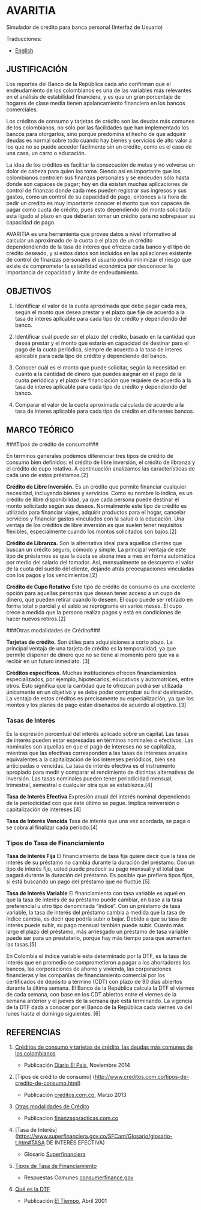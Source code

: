 # AVARITIA #

Simulador de crédito para banca personal (Interfaz de Usuario)

Traducciones:

+ [English](../../../../README.md)

## JUSTIFICACIÓN ##

Los reportes del Banco de la República cada año confirman que el endeudamiento de los colombianos es una de las variables más relevantes en el análisis de estabilidad financiera, y es que un gran porcentaje de hogares de clase media tienen apalancamiento financiero en los bancos comerciales. 

Los créditos de consumo y tarjetas de crédito son las deudas más comunes de los colombianos, no sólo por las facilidades que han implementado los bancos para otorgarlos, sino porque predomina el hecho de que adquirir deudas es normal sobre todo cuando hay bienes y servicios de alto valor a los que no se puede acceder fácilmente sin un crédito, como es el caso de una casa, un carro o educación. 

La idea de los créditos es facilitar la consecución de metas y no volverse un dolor de cabeza para quien los toma. Siendo así es importante que los colombianos controlen sus finanzas personales y se endeuden sólo hasta donde son capaces de pagar; hoy en día existen muchas aplicaciones de control de finanzas donde cada mes pueden registrar sus ingresos y sus gastos, como un control de su capacidad de pago, entonces a la hora de pedir un credito es muy importante conocer el monto que son capaces de pagar como cuota de crédito, pues esto dependiendo del monto solicitado esta ligado al plazo en que deberian tomar un crédito para no sobrepasar su capacidad de pago.

AVARITIA es una herramienta que provee datos a nivel informativo al calcular un aproximado de la cuota o el plazo de un crédito dependendiendo de la tasa de interes que ofrezca cada banco y el tipo de crédito deseado, y si estos datos son incluidos en las apliaciones existente de control de finanzas personales el usuario podra minimizar el riesgo que existe de comprometer la estabilidad económica por desconocer la importancia de capacidad y límite de endeudamiento.


## OBJETIVOS ##

1. Identificar el valor de la cuota aproximada que debe pagar cada mes, según el monto que desea prestar y el plazo que fije de acuerdo a la tasa de interes aplicable para cada tipo de crédito y dependiendo del banco.

2. Identificar cuál puede ser el plazo del crédito, basado en la cantidad que desea prestar y el monto que estaria en capacidad de destinar para el pago de la cuota periódica, siempre de acuerdo a la tasa de interes aplicable para cada tipo de crédito y dependiendo del banco.

3. Conocer cuál es el monto que puede solicitar, según la necesidad en cuanto a la cantidad de dinero que puedes asignar en el pago de la cuota periódica y el plazo de financiación que requiere de acuerdo a la tasa de interes aplicable para cada tipo de crédito y dependiendo del banco.

4. Comparar el valor de la cuota aproximada calculada de acuerdo a la tasa de interes aplicable para cada tipo de crédito en diferentes bancos.


## MARCO TEÓRICO ##

###Tipos de crédito de consumo###

En términos generales podemos diferenciar tres tipos de crédito de consumo bien definidos: el crédito de libre inversión, el crédito de libranza y el crédito de cupo rotativo. A continuación analizamos las características de cada uno de estos préstamos.[2]

**Crédito de Libre Inversión.** Es un crédito que permite financiar cualquier necesidad, incluyendo bienes y servicios. Como su nombre lo indica, es un crédito de libre disponibilidad, ya que cada persona puede destinar el monto solicitado según sus deseos. Normalmente este tipo de crédito es utilizado para financiar viajes, adquirir productos para el hogar, cancelar servicios y financiar gastos vinculados con la salud o la educación. Una ventaja de los créditos de libre inversión es que suelen tener requisitos flexibles, especialmente cuando los montos solicitados son bajos.[2]

**Crédito de Libranza.** Son la alternativa ideal para aquellos clientes que buscan un crédito seguro, cómodo y simple. La principal ventaja de este tipo de préstamos es que la cuota se abona mes a mes en forma automática por medio del salario del tomador. Así, mensualmente se descuenta el valor de la cuota del sueldo del cliente, dejando atrás preocupaciones vinculadas con los pagos y los vencimientos.[2]

**Crédito de Cupo Rotativo** Este tipo de crédito de consumo es una excelente opción para aquellas personas que desean tener acceso a un cupo de dinero, que pueden retirar cuando lo deseen. El cupo puede ser retirado en forma total o parcial y el saldo se reprograma en varios meses. El cupo crece a medida que la persona realiza pagos y está en condiciones de hacer nuevos retiros.[2]

###Otras modalidades de Crédito###

**Tarjetas de crédito.** Son útiles para adquisiciones a corto plazo. La principal ventaja de una tarjeta de crédito es la temporalidad, ya que permite disponer de dinero que no se tiene al momento pero que va a recibir en un futuro inmediato. [3]

**Créditos específicos.** Muchas instituciones ofrecen financiamientos especializados, por ejemplo, hipotecarios, educativos y automotrices, entre otros. Esto significa que la cantidad que te ofrezcan podrá ser utilizada únicamente en un objetivo y se debe poder comprobar su final destinación. La ventaja de estos créditos es precisamente su especialización, ya que los montos y los planes de pago están diseñados de acuerdo al objetivo. [3]

### Tasas de Interés ###

Es la expresión porcentual del interés aplicado sobre un capital. Las tasas de interés pueden estar expresadas en términos nominales o efectivos. Las nominales son aquellas en que el pago de intereses no se capitaliza, mientras que las efectivas corresponden a las tasas de intereses anuales equivalentes a la capitalización de los intereses periódicos, bien sea anticipadas o vencidas. La tasa de interés efectiva es el instrumento apropiado para medir y comparar el rendimiento de distintas alternativas de inversión. Las tasas nominales pueden tener periodicidad mensual, trimestral, semestral o cualquier otra que se establezca.[4]

**Tasa de Interés Efectiva** Expresión anual del interés nominal dependiendo de la periodicidad con que éste último se pague. Implica reinversión o capitalización de intereses.[4]

**Tasa de Interés Vencida** Tasa de interés que una vez acordada, se paga o se cobra al finalizar cada periodo.[4]

### Tipos de Tasa de Financiamiento ###

**Tasa de Interés Fija** El financiamiento de tasa fija quiere decir que la tasa de interés de su préstamo no cambia durante la duración del préstamo. Con un tipo de interés fijo, usted puede predecir su pago mensual y el total que pagará durante la duración del préstamo. Es posible que prefiera tipos fijos, si está buscando un pago del préstamo que no fluctúe.[5]

**Tasa de Interés Variable** El financiamiento con tasa variable es aquel en que la tasa de interés de su préstamo puede cambiar, en base a la tasa preferencial u otro tipo denominada “índice”. Con un préstamo de tasa variable, la tasa de interés del préstamo cambia a medida que la tasa de índice cambia, es decir que podría subir o bajar. Debido a que su tasa de interés puede subir, su pago mensual también puede subir. Cuanto más largo el plazo del préstamo, más arriesgado un préstamo de tasa variable puede ser para un prestatario, porque hay más tiempo para que aumenten las tasas.[5]

En Colombia el índice variable esta determinado por la DTF, es la tasa de interés que en promedio se comprometieron a pagar a los ahorradores los bancos, las corporaciones de ahorro y vivienda, las corporaciones financieras y las compañías de financiamiento comercial por los certificados de depósito a término (CDT) con plazo de 90 días abiertos durante la última semana. El Banco de la República calcula la DTF el viernes de cada semana, con base en los CDT abiertos entre el viernes de la semana anterior y el jueves de la semana que está terminando. La vigencia de la DTF dada a conocer por el Banco de la República cada viernes va del lunes hasta el domingo siguientes. [6]
 


## REFERENCIAS ##

1. [Créditos de consumo y tarjetas de crédito, las deudas más comunes de los colombianos](http://www.elpais.com.co/elpais/economia/noticias/creditos-libre-inversion-y-tarjetas-credito-deudas-comunes-hogares-colombianos)
    + Publicación [Diario El Pais](http://www.elpais.com.co), Noviembre 2014     

2. [Tipos de crédito de consumo]
(http://www.creditos.com.co/tipos-de-credito-de-consumo.html)
    + Publicación [creditos.com.co](http://www.creditos.com.co/), Marzo 2013
    
3. [Otras modalidades de Crédito](http://www.finanzaspracticas.com.co/finanzaspersonales/entienda/que_es/tipos.php)
    + Publicacion [finanzaspracticas.com.co](http://www.finanzaspracticas.com.co)
    
4. [Tasa de Interés](https://www.superfinanciera.gov.co/SFCant/Glosario/glosario-t.htm#TASA DE INTERÉS EFECTIVA)
    + Glosario [Superfinanciera](https://www.superfinanciera.gov.co)
    
5. [Tipos de Tasa de Financiamiento](http://www.consumerfinance.gov/es/obtener-respuestas/c/comprar-un-vehiculo/757/cual-es-la-diferencia-entre-financiamiento-de-tasa-fija-y-de-tasa-variable.html)
    + Respuestas Comunes [consumerfinance.gov](http://www.consumerfinance.gov/)

6. [Qué es la DTF](http://www.eltiempo.com/archivo/documento/MAM-541703)
    + Publicación [El Tiempo](http://www.eltiempo.com/), Abril 2001
